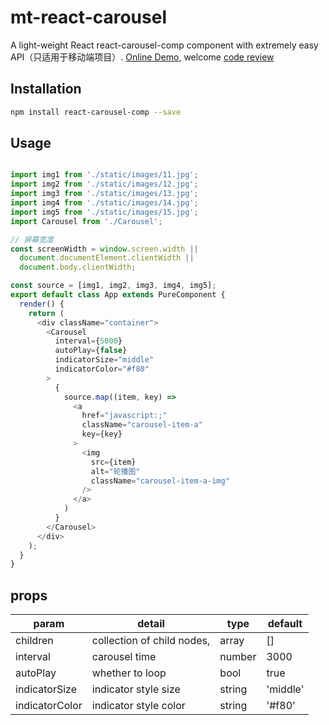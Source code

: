 # mt-react-carousel

A light-weight React react-carousel-comp component with extremely easy API（只适用于移动端项目）. [Online Demo](https://shenxuxiang.github.io/mt-carousel/), welcome [code review](https://github.com/shenxuxiang/mt-carousel)
## Installation

```sh
npm install react-carousel-comp --save
```

## Usage

```js

import img1 from './static/images/11.jpg';
import img2 from './static/images/12.jpg';
import img3 from './static/images/13.jpg';
import img4 from './static/images/14.jpg';
import img5 from './static/images/15.jpg';
import Carousel from './Carousel';

// 屏幕宽度
const screenWidth = window.screen.width ||
  document.documentElement.clientWidth ||
  document.body.clientWidth;

const source = [img1, img2, img3, img4, img5];
export default class App extends PureComponent {
  render() {
    return (
      <div className="container">
        <Carousel
          interval={5000}
          autoPlay={false}
          indicatorSize="middle"
          indicatorColor="#f80"
        >
          {
            source.map((item, key) =>
              <a
                href="javascript:;"
                className="carousel-item-a"
                key={key}
              >
                <img
                  src={item}
                  alt="轮播图"
                  className="carousel-item-a-img"
                />
              </a>
            )
          }
        </Carousel>
      </div>
    );
  }
}
```


## props

| param            | detail                                         | type     | default         |
| ---------------- | -----------------------------------------------| -------- | -------         |
| children         | collection of child nodes,                     | array    | []              |
| interval         | carousel time                                  | number   | 3000            |
| autoPlay         | whether to loop                                | bool     | true            |
| indicatorSize    | indicator style size                           | string   | 'middle'        |
| indicatorColor   | indicator style color                          | string   | '#f80'          |
